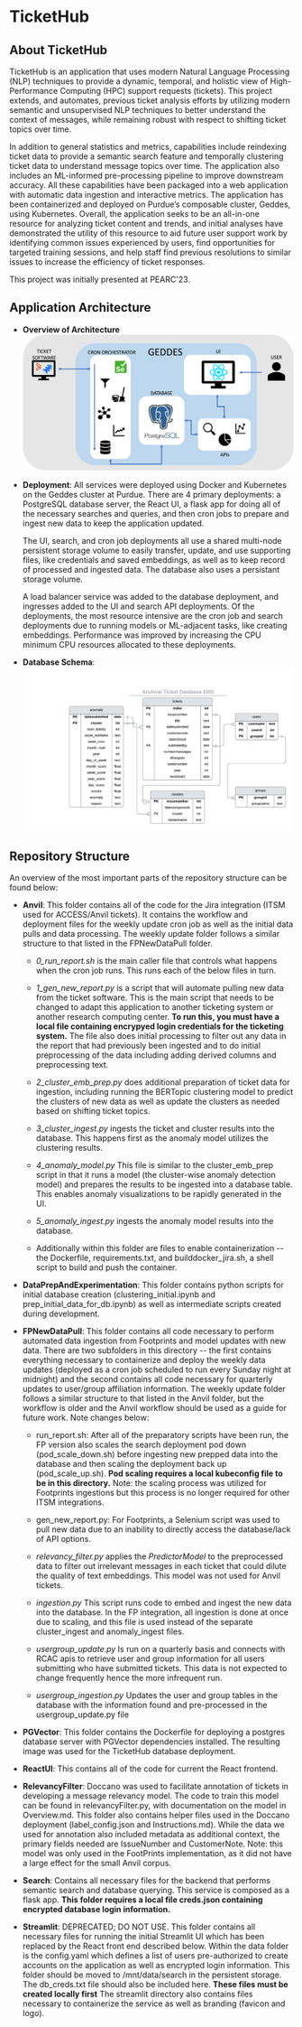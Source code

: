 # TicketHub

## About TicketHub
TicketHub is an application that uses modern Natural Language Processing (NLP) techniques to provide a dynamic, temporal, and holistic view of High-Performance Computing (HPC) support requests (tickets).  This project extends, and automates, previous ticket analysis efforts by utilizing modern semantic and unsupervised NLP techniques to better understand the context of messages, while remaining robust with respect to shifting ticket topics over time.

In addition to general statistics and metrics, capabilities include reindexing ticket data to provide a semantic search feature and temporally clustering ticket data to understand message topics over time. The application also includes an ML-informed pre-processing pipeline to improve downstream accuracy.  All these capabilities have been packaged into a web application with automatic data ingestion and interactive metrics.  The application has been containerized and deployed on Purdue’s composable cluster, Geddes, using Kubernetes. Overall, the application seeks to be an all-in-one resource for analyzing ticket content and trends, and initial analyses have demonstrated the utility of this resource to aid future user support work by identifying common issues experienced by users, find opportunities for targeted training sessions, and help staff find previous resolutions to similar issues to increase the efficiency of ticket responses.

This project was initially presented at PEARC'23.

## Application Architecture
* __Overview of Architecture__
![Alt text](TicketHubArchitecture.png "Architecture")

* __Deployment__: All services were deployed using Docker and Kubernetes on the Geddes cluster at Purdue. There are 4 primary deployments: a PostgreSQL database server, the React UI, a flask app for doing all of the necessary searches and queries, and then cron jobs to prepare and ingest new data to keep the application updated. 

    The UI, search, and cron job deployments all use a shared multi-node persistent storage volume to easily transfer, update, and use supporting files, like credentials and saved embeddings, as well as to keep record of processed and ingested data. The database also uses a persistant storage volume.

    A load balancer service was added to the database deployment, and ingresses added to the UI and search API deployments.  Of the deployments, the most resource intensive are the cron job and search deployments due to running models or ML-adjacent tasks, like creating embeddings.  Performance was improved by increasing the CPU minimum CPU resources allocated to these deployments. 
* __Database Schema__:
![Alt text](ArchivalTicketDataERD.png "Database ERD")

## Repository Structure
An overview of the most important parts of the repository structure can be found below:

* __Anvil__: This folder contains all of the code for the Jira integration (ITSM used for ACCESS/Anvil tickets).  It contains the workflow and deployment files for the weekly update cron job as well as the initial data pulls and data processing.  The weekly update folder follows a similar structure to that listed in the FPNewDataPull folder.
    
    * _0_run_report.sh_ is the main caller file that controls what happens when the cron job runs. This runs each of the below files in turn. 

    * _1_gen_new_report.py_ is a script that will automate pulling new data from the ticket software. This is the main script that needs to be changed to adapt this application to another ticketing system or another research computing center. **To run this, you must have a local file  containing encrypyed login credentials for the ticketing system.**  The file also does initial processing to filter out any data in the report that had previously been ingested and to do initial preprocessing of the data including adding derived columns and preprocessing text.

    * _2_cluster_emb_prep.py_  does additional preparation of ticket data for ingestion, including running the BERTopic clustering model to predict the clusters of new data as well as update the clusters as needed based on shifting ticket topics.

    * _3_cluster_ingest.py_ ingests the ticket and cluster results into the database. This happens first as the anomaly model utilizes the clustering results.

    * _4_anomaly_model.py_ This file is similar to the cluster_emb_prep script in that it runs a model (the cluster-wise anomaly detection model) and prepares the results to be ingested into a database table. This enables anomaly visualizations to be rapidly generated in the UI.
    
    * _5_anomaly_ingest.py_ ingests the anomaly model results into the database.


    * Additionally within this folder are files to enable containerization -- the Dockerfile, requirements.txt, and builddocker_jira.sh, a shell script to build and push the container.

* __DataPrepAndExperimentation__: This folder contains python scripts for initial database creation (clustering_initial.ipynb and prep_initial_data_for_db.ipynb) as well as intermediate scripts created during development.

* __FPNewDataPull__: This folder contains all code necessary to perform automated data ingestion from Footprints and model updates with new data.  There are two subfolders in this directory -- the first contains everything necessary to containerize and deploy the weekly data updates (deployed as a cron job scheduled to run every Sunday night at midnight) and the second contains all code necessary for quarterly updates to user/group affiliation information. The weekly update folder follows a similar structure to that listed in the Anvil folder, but the workflow is older and the Anvil workflow should be used as a guide for future work. Note changes below:

    * run_report.sh: After all of the preparatory scripts have been run, the FP version also scales the search deployment pod down (pod_scale_down.sh) before ingesting new prepped data into the database and then scaling the deployment back up (pod_scale_up.sh). **Pod scaling requires a local kubeconfig file to be in this directory.**  Note: the scaling process was utilized for Footprints ingestions but this process is no longer required for other ITSM integrations.

    * gen_new_report.py: For Footprints, a Selenium script was used to pull new data due to an inability to directly access the database/lack of API options.

    * _relevancy_filter.py_ applies the _PredictorModel_ to the preprocessed data to filter out irrelevant messages in each ticket that could dilute the quality of text embeddings. This model was not used for Anvil tickets.

    * _ingestion.py_ This script runs code to embed and ingest the new data into the database.  In the FP integration, all ingestion is done at once due to scaling, and this file is used instead of the separate cluster_ingest and anomaly_ingest files.

    * _usergroup_update.py_ Is run on a quarterly basis and connects with RCAC apis to retrieve user and group information for all users submitting who have submitted tickets. This data is not expected to change frequently hence the more infrequent run.

    * _usergroup_ingestion.py_ Updates the user and group tables in the database with the information found and pre-processed in the usergroup_update.py file

* __PGVector__: This folder contains the Dockerfile for deploying a postgres database server with PGVector dependencies installed. The resulting image was used for the TicketHub database deployment.

* __ReactUI__: This contains all of the code for current the React frontend.

* __RelevancyFilter__: Doccano was used to facilitate annotation of tickets in developing a message relevancy model.  The code to train this model can be found in relevancyFilter.py, with documentation on the model in Overview.md. This folder also contains helper files used in the Doccano deployment (label_config.json and Instructions.md).  While the data we used for annotation also included metadata as additional context, the primary fields needed are IssueNumber and CustomerNote. Note: this model was only used in the FootPrints implementation, as it did not have a large effect for the small Anvil corpus.

* __Search__: Contains all necessary files for the backend that performs semantic search and database querying. This service is composed as a flask app. **This folder requires a local file creds.json containing encrypted database login information.**

* __Streamlit__: DEPRECATED; DO NOT USE. This folder contains all necessary files for running the initial Streamlit UI which has been replaced by the React front end described below. Within the data folder is the config.yaml which defines a list of users pre-authorized to create accounts on the application as well as encrypted login information.  This folder should be moved to /mnt/data/search in the persistent storage.  The db_creds.txt file should also be included here. **These files must be created locally first** The streamlit directory also contains files necessary to containerize the service as well as branding (favicon and logo).


